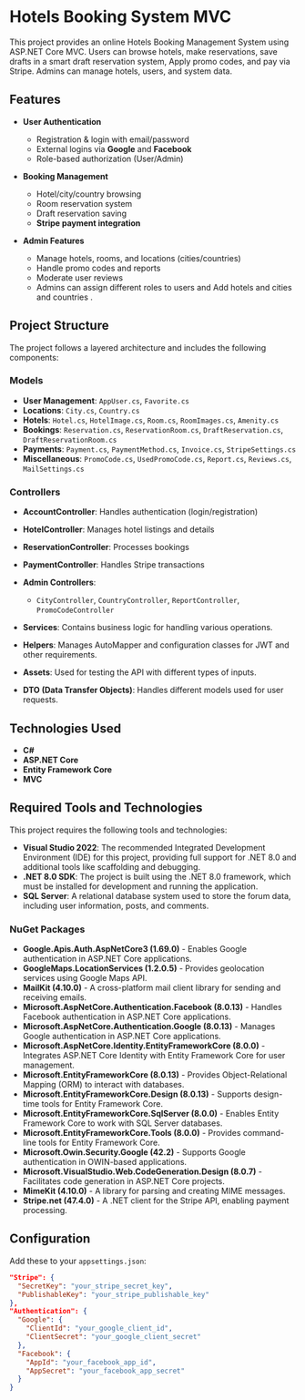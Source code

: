 # Hotels Booking System MVC

This project provides an online Hotels Booking Management System using ASP.NET Core MVC. Users can browse hotels, make reservations, save drafts in a smart draft reservation system, Apply promo codes, and pay via Stripe. Admins can manage hotels, users, and system data.

## Features

- **User Authentication**  
  - Registration & login with email/password  
  - External logins via **Google** and **Facebook**  
  - Role-based authorization (User/Admin)
    
- **Booking Management**  
  - Hotel/city/country browsing  
  - Room reservation system  
  - Draft reservation saving  
  - **Stripe payment integration**
    
- **Admin Features**  
  - Manage hotels, rooms, and locations (cities/countries)  
  - Handle promo codes and reports  
  - Moderate user reviews  
  - Admins can assign different roles to users and Add hotels and cities and countries .

## Project Structure

The project follows a layered architecture and includes the following components:

### Models
- **User Management**: `AppUser.cs`, `Favorite.cs`  
- **Locations**: `City.cs`, `Country.cs`  
- **Hotels**: `Hotel.cs`, `HotelImage.cs`, `Room.cs`, `RoomImages.cs`, `Amenity.cs`  
- **Bookings**: `Reservation.cs`, `ReservationRoom.cs`, `DraftReservation.cs`, `DraftReservationRoom.cs`  
- **Payments**: `Payment.cs`, `PaymentMethod.cs`, `Invoice.cs`, `StripeSettings.cs`  
- **Miscellaneous**: `PromoCode.cs`, `UsedPromoCode.cs`, `Report.cs`, `Reviews.cs`, `MailSettings.cs`  

### Controllers
- **AccountController**: Handles authentication (login/registration)  
- **HotelController**: Manages hotel listings and details  
- **ReservationController**: Processes bookings  
- **PaymentController**: Handles Stripe transactions  
- **Admin Controllers**:  
  - `CityController`, `CountryController`, `ReportController`, `PromoCodeController`
  
- **Services**: Contains business logic for handling various operations.
- **Helpers**: Manages AutoMapper and configuration classes for JWT and other requirements.
- **Assets**: Used for testing the API with different types of inputs.
- **DTO (Data Transfer Objects)**: Handles different models used for user requests.



## Technologies Used

- **C#**
- **ASP.NET Core**
- **Entity Framework Core**
- **MVC**
  

## Required Tools and Technologies

This project requires the following tools and technologies:

- **Visual Studio 2022**: The recommended Integrated Development Environment (IDE) for this project, providing full support for .NET 8.0 and additional tools like scaffolding and debugging.
- **.NET 8.0 SDK**: The project is built using the .NET 8.0 framework, which must be installed for development and running the application.
- **SQL Server**: A relational database system used to store the forum data, including user information, posts, and comments.


### NuGet Packages  

- **Google.Apis.Auth.AspNetCore3 (1.69.0)** - Enables Google authentication in ASP.NET Core applications.  
- **GoogleMaps.LocationServices (1.2.0.5)** - Provides geolocation services using Google Maps API.  
- **MailKit (4.10.0)** - A cross-platform mail client library for sending and receiving emails.  
- **Microsoft.AspNetCore.Authentication.Facebook (8.0.13)** - Handles Facebook authentication in ASP.NET Core applications.  
- **Microsoft.AspNetCore.Authentication.Google (8.0.13)** - Manages Google authentication in ASP.NET Core applications.  
- **Microsoft.AspNetCore.Identity.EntityFrameworkCore (8.0.0)** - Integrates ASP.NET Core Identity with Entity Framework Core for user management.  
- **Microsoft.EntityFrameworkCore (8.0.13)** - Provides Object-Relational Mapping (ORM) to interact with databases.  
- **Microsoft.EntityFrameworkCore.Design (8.0.13)** - Supports design-time tools for Entity Framework Core.  
- **Microsoft.EntityFrameworkCore.SqlServer (8.0.0)** - Enables Entity Framework Core to work with SQL Server databases.  
- **Microsoft.EntityFrameworkCore.Tools (8.0.0)** - Provides command-line tools for Entity Framework Core.  
- **Microsoft.Owin.Security.Google (42.2)** - Supports Google authentication in OWIN-based applications.  
- **Microsoft.VisualStudio.Web.CodeGeneration.Design (8.0.7)** - Facilitates code generation in ASP.NET Core projects.  
- **MimeKit (4.10.0)** - A library for parsing and creating MIME messages.  
- **Stripe.net (47.4.0)** - A .NET client for the Stripe API, enabling payment processing.  



## Configuration

Add these to your `appsettings.json`:

```json
"Stripe": {
  "SecretKey": "your_stripe_secret_key",
  "PublishableKey": "your_stripe_publishable_key"
},
"Authentication": {
  "Google": {
    "ClientId": "your_google_client_id",
    "ClientSecret": "your_google_client_secret"
  },
  "Facebook": {
    "AppId": "your_facebook_app_id",
    "AppSecret": "your_facebook_app_secret"
  }
}

